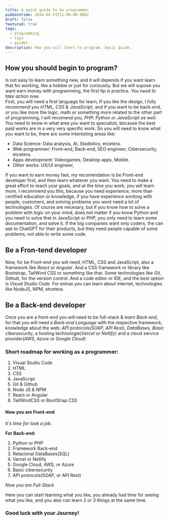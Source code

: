```yaml
---
title: A quick guide to be programmer
pubDatetime: 2024-04-23T11:00:00.000Z
draft: false
featured: true
tags:
  - programming
  - tips
  - guides
description: How you will learn to program, basic guide.
---
```


## How you should begin to program?

Is not easy to learn something new, and it will depends if you want learn that for working, like a hobbie or just for curiousity. But we will supose you want earn money with programming, the first tip is practice. _You need to take action now._\
First, you will need a first language for learn, If you like the design, I fully recommend you _HTML, CSS & JavaScript_, and if you want to be back-end, or you like more the logic, math or something more related to the other part of programming, I will recomend you, _PHP, Python or JavaScript as well_. You need to know in what area you want to specialize, because the best paid works are in a very very specific work. So you will need to know what you want to be, there are some interesting areas like:

- Data Science: Data analysis, AI, Stadistics, etcetera.
- Web programmer: Front-end, Back-end, SEO engineer, Cibersecurity, etcetera.
- Apps development: Videogames, Desktop apps, Mobile.
- Other works: UX/UI engineer,

If you want to earn money fast, my recomendation is be Front-end developer first, and then learn whatever you want. You need to make a great effort to reach your goals, and at the time you work, you will learn more. I recommend you this, because you need experience, more than certified education or knowledge, if you have experience working with people, customers, and solving problems you wont need a lot of technologies. Of course are necesary, but if you know how to solve a problem with logic on your mind, does not matter if you know Python and you need to solve that in JavaScript or PHP, you only need to learn some documentation, and solve it. If the big companies want only coders, the can ask to ChatGPT for their products, but they need people capable of solve problems, not able to write some code.

## Be a Fron-tend developer

Now, for be Front-end you will need, HTML, CSS and JavaScript, also a framework like _React or Angular_. And a CSS framework or library like Bootstrap, TailWind CSS or something like that. Some technologies like _Git, Github_, for the version control. And a code editor or IDE, and the best option is _Visual Studio Code_. For extras you can learn about internet, technologies like NodeJS, NPM, etcetera.

## Be a Back-end developer

Once you are a front-end you will need to be full-stack & _learn Back-end_, for that you will need a _Back-end Language_ with the respective framework, knowledge about the web; _API protocols(SOAP, API Rest), DataBases, Basic cibersecurity_, a hosting technologie(_Vercel or Netlify_) and a cloud service provider(_AWS, Azure or Google Cloud_)

### Short roadmap for working as a programmer:

1. Visual Studio Code
2. HTML
3. CSS
4. JavaScript
5. Git & Github
6. Node JS & NPM
7. React or Angular
8. TailWindCSS or BootStrap CSS

#### Now you are Front-end

_It's time for look a job._

**For Back-end:**

1. Python or PHP
2. Framework Back-end
3. Relacional DataBases(SQL)
4. Vercel or Netlify
5. Google Cloud, AWS, or Azure
6. Basic cibersecurity
7. API protocols(SOAP, or API Rest)

_Now you are Full-Stack_

Here you can start learning what you like, you already had time for seeing what you like, and you also can learn 2 or 3 things at the same time.

### **Good luck with your Journey!**

